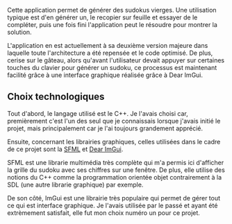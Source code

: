 Cette application permet de générer des sudokus vierges. Une utilisation typique est d'en générer un, le recopier sur feuille et essayer de le compléter, puis une fois fini l'application peut le résoudre pour montrer la solution.

L'application en est actuellement à sa deuxième version majeure dans laquelle toute l'architecture a été repensée et le code optimisé. De plus, cerise sur le gâteau, alors qu'avant l'utilisateur devait appuyer sur certaines touches du clavier pour générer un sudoku, ce processus est maintenant facilité grâce à une interface graphique réalisée grâce à Dear ImGui.

## Choix technologiques

Tout d'abord, le langage utilisé est le C++. Je l'avais choisi car, premièrement c'est l'un des seul que je connaissais lorsque j'avais initié le projet, mais principalement car je l'ai toujours grandement apprécié.

Ensuite, concernant les librairies graphiques, celles utilisées dans le cadre de ce projet sont la [SFML](https://github.com/SFML/SFML) et [Dear ImGui](https://github.com/ocornut/imgui). 

SFML est une librarie multimédia très complète qui m'a permis ici d'afficher la grille du sudoku avec ses chiffres sur une fenêtre. De plus, elle utilise des notions du C++ comme la programmation orientée objet contrairement à la SDL (une autre librarie graphique) par exemple. 

De son côté, ImGui est une librairie très populaire qui permet de gérer tout ce qui est interface graphique. Je l'avais utilisée par le passé et ayant été extrèmement satisfait, elle fut mon choix numéro un pour ce projet.
